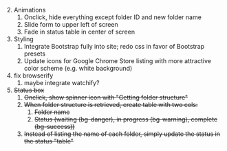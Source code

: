 2. Animations
    1. Onclick, hide everything except folder ID and new folder name
    2. Slide form to upper left of screen
    3. Fade in status table in center of screen
3. Styling
    1. Integrate Bootstrap fully into site; redo css in favor of Bootstrap presets
    2. Update icons for Google Chrome Store listing with more attractive color scheme (e.g. white background)
4. fix browserify
    1. maybe integrate watchify?
1. ~~Status box~~
    1. ~~Onclick, show spinner icon with "Getting folder structure"~~
    2. ~~When folder structure is retrieved, create table with two cols:~~
        1. ~~Folder name~~
        2. ~~Status (waiting (bg-danger), in progress (bg-warning), complete (bg-success))~~
    3. ~~Instead of listing the name of each folder, simply update the status in the status "table"~~